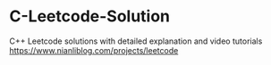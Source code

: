 # C-Leetcode-Solution
C++ Leetcode solutions with detailed explanation and video tutorials https://www.nianliblog.com/projects/leetcode
